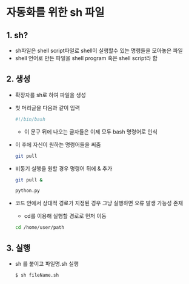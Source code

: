 # 자동화를 위한 sh 파일

## 1. sh?

- sh파일은 shell script파일로 shell이 실행할수 있는 명령들을 모아놓은 파일
- shell 언어로 만든 파일을 shell program 혹은 shell script라 함

## 2. 생성

- 확장자를 sh로 하여 파일을 생성

- 첫 머리글을 다음과 같이 입력

  ```sh
  #!/bin/bash
  ```

  - 이 문구 뒤에 나오는 글자들은 이제 모두 bash 명령어로 인식

- 이 후에 자신이 원하는 명령어들을 써줌

  ```sh
  git pull
  ```

- 비동기 실행을 원할 경우 명령어 뒤에 & 추가

  ```sh
  git pull &
  
  python.py
  ```

- 코드 안에서 상대적 경로가 지정된 경우 그냥 실행하면 오류 발생 가능성 존재

  - cd를 이용해 실행할 경로로 먼저 이동

  ```bash
  cd /home/user/path
  ```

## 3. 실행

- sh 를 붙이고 파일명.sh 실행

  ```bash
  $ sh fileName.sh
  ```

  